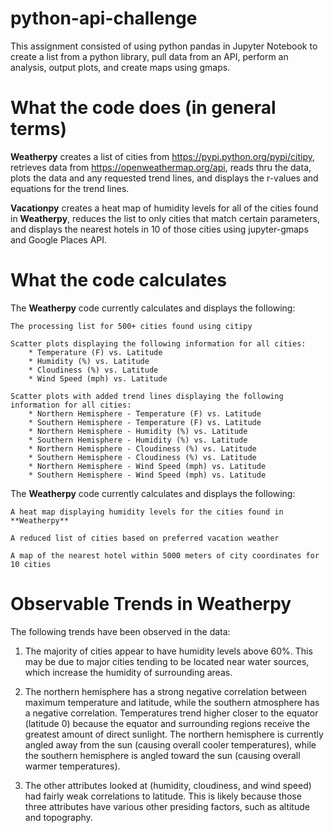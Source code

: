 # python-api-challenge
This assignment consisted of using python pandas in Jupyter Notebook to create a list from a python library, pull data from an API, perform an analysis, output plots, and create maps using gmaps.

# What the code does (in general terms)
**Weatherpy** creates a list of cities from https://pypi.python.org/pypi/citipy, retrieves data from https://openweathermap.org/api, reads thru the data, plots the data and any requested trend lines, and displays the r-values and equations for the trend lines.

**Vacationpy** creates a heat map of humidity levels for all of the cities found in **Weatherpy**, reduces the list to only cities that match certain parameters, and displays the nearest hotels in 10 of those cities using jupyter-gmaps and Google Places API.

# What the code calculates
The **Weatherpy** code currently calculates and displays the following:

    The processing list for 500+ cities found using citipy

    Scatter plots displaying the following information for all cities:
        * Temperature (F) vs. Latitude
        * Humidity (%) vs. Latitude
        * Cloudiness (%) vs. Latitude
        * Wind Speed (mph) vs. Latitude
    
    Scatter plots with added trend lines displaying the following information for all cities:
        * Northern Hemisphere - Temperature (F) vs. Latitude
        * Southern Hemisphere - Temperature (F) vs. Latitude
        * Northern Hemisphere - Humidity (%) vs. Latitude
        * Southern Hemisphere - Humidity (%) vs. Latitude
        * Northern Hemisphere - Cloudiness (%) vs. Latitude
        * Southern Hemisphere - Cloudiness (%) vs. Latitude
        * Northern Hemisphere - Wind Speed (mph) vs. Latitude
        * Southern Hemisphere - Wind Speed (mph) vs. Latitude

The **Weatherpy** code currently calculates and displays the following:

    A heat map displaying humidity levels for the cities found in **Weatherpy**

    A reduced list of cities based on preferred vacation weather

    A map of the nearest hotel within 5000 meters of city coordinates for 10 cities

# Observable Trends in **Weatherpy**
The following trends have been observed in the data:

1) The majority of cities appear to have humidity levels above 60%.  This may be due to major cities tending to be located near water sources, which increase the humidity of surrounding areas.

2) The northern hemisphere has a strong negative correlation between maximum temperature and latitude, while the southern atmosphere has a negative correlation.  Temperatures trend higher closer to the equator (latitude 0) because the equator and surrounding regions receive the greatest amount of direct sunlight. The northern hemisphere is currently angled away from the sun (causing overall cooler temperatures), while the southern hemisphere is angled toward the sun (causing overall warmer temperatures).

3) The other attributes looked at (humidity, cloudiness, and wind speed) had fairly weak correlations to latitude. This is likely because those three attributes have various other presiding factors, such as altitude and topography. 
